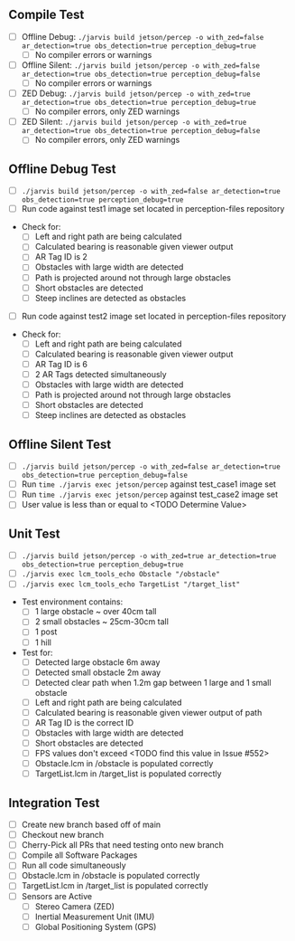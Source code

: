 ## Compile Test
- [ ] Offline Debug: ` ./jarvis build jetson/percep -o with_zed=false ar_detection=true obs_detection=true perception_debug=true `
  - [ ] No compiler errors or warnings
- [ ] Offline Silent: ` ./jarvis build jetson/percep -o with_zed=false ar_detection=true obs_detection=true perception_debug=false `
  - [ ] No compiler errors or warnings
- [ ] ZED Debug: ` ./jarvis build jetson/percep -o with_zed=true ar_detection=true obs_detection=true perception_debug=true `
  - [ ] No compiler errors, only ZED warnings
- [ ] ZED Silent: ` ./jarvis build jetson/percep -o with_zed=true ar_detection=true obs_detection=true perception_debug=false `
   - [ ] No compiler errors, only ZED warnings

## Offline Debug Test
- [ ] `./jarvis build jetson/percep -o with_zed=false ar_detection=true obs_detection=true perception_debug=true`
- [ ] Run code against test1 image set located in perception-files repository
- Check for:
   - [ ]  Left and right path are being calculated
   - [ ]  Calculated bearing is reasonable given viewer output
   - [ ]  AR Tag ID is 2
   - [ ]  Obstacles with large width are detected
   - [ ]  Path is projected around not through large obstacles
   - [ ]  Short obstacles are detected
   - [ ]  Steep inclines are detected as obstacles
- [ ] Run code against test2 image set located in perception-files repository
- Check for:
   - [ ]  Left and right path are being calculated
   - [ ]  Calculated bearing is reasonable given viewer output
   - [ ]  AR Tag ID is 6
   - [ ]  2 AR Tags detected simultaneously
   - [ ]  Obstacles with large width are detected
   - [ ]  Path is projected around not through large obstacles
   - [ ]  Short obstacles are detected
   - [ ]  Steep inclines are detected as obstacles

## Offline Silent Test
- [ ] `./jarvis build jetson/percep -o with_zed=false ar_detection=true obs_detection=true perception_debug=false`
- [ ] Run `time ./jarvis exec jetson/percep` against test_case1 image set
- [ ] Run `time ./jarvis exec jetson/percep` against test_case2 image set
- [ ] User value is less than or equal to \<TODO Determine Value\>

## Unit Test
- [ ] ` ./jarvis build jetson/percep -o with_zed=true ar_detection=true obs_detection=true perception_debug=true `
- [ ] `./jarvis exec lcm_tools_echo Obstacle "/obstacle"`
- [ ] `./jarvis exec lcm_tools_echo TargetList "/target_list"`
- Test environment contains:
  - [ ] 1 large obstacle ~ over 40cm tall
  - [ ] 2 small obstacles ~  25cm-30cm tall
  - [ ] 1 post
  - [ ] 1 hill
- Test for:
  - [ ] Detected large obstacle 6m away
  - [ ] Detected small obstacle 2m away
  - [ ] Detected clear path when 1.2m gap between 1 large and 1 small obstacle
  - [ ] Left and right path are being calculated
  - [ ] Calculated bearing is reasonable given viewer output of path
  - [ ] AR Tag ID is the correct ID
  - [ ] Obstacles with large width are detected
  - [ ] Short obstacles are detected
  - [ ] FPS values don't exceed \<TODO find this value in Issue #552\>
  - [ ] Obstacle.lcm in /obstacle is populated correctly
  - [ ] TargetList.lcm in /target_list is populated correctly

## Integration Test
- [ ] Create new branch based off of main
- [ ] Checkout new branch
- [ ] Cherry-Pick all PRs that need testing onto new branch
- [ ] Compile all Software Packages
- [ ] Run all code simultaneously
- [ ] Obstacle.lcm in /obstacle is populated correctly
- [ ] TargetList.lcm in /target_list is populated correctly
- [ ] Sensors are Active
  - [ ] Stereo Camera (ZED)
  - [ ] Inertial Measurement Unit (IMU)
  - [ ] Global Positioning System (GPS)
